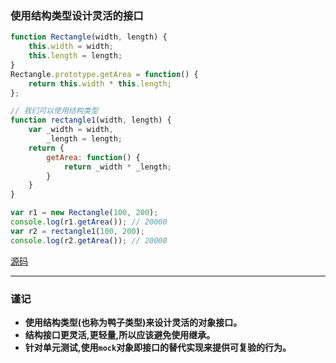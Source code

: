 ### 使用结构类型设计灵活的接口

```javascript
function Rectangle(width, length) {
    this.width = width;
    this.length = length;
}
Rectangle.prototype.getArea = function() {
    return this.width * this.length;
};

// 我们可以使用结构类型
function rectangle1(width, length) {
    var _width = width,
        _length = length;
    return {
        getArea: function() {
            return _width * _length;
        }
    }
}

var r1 = new Rectangle(100, 200);
console.log(r1.getArea()); // 20000
var r2 = rectangle1(100, 200);
console.log(r2.getArea()); // 20000
```
[源码](item57/demo.js)

------

### 谨记
+ **使用结构类型(也称为鸭子类型)来设计灵活的对象接口。**
+ **结构接口更灵活,更轻量,所以应该避免使用继承。**
+ **针对单元测试,使用`mock`对象即接口的替代实现来提供可复验的行为。**
